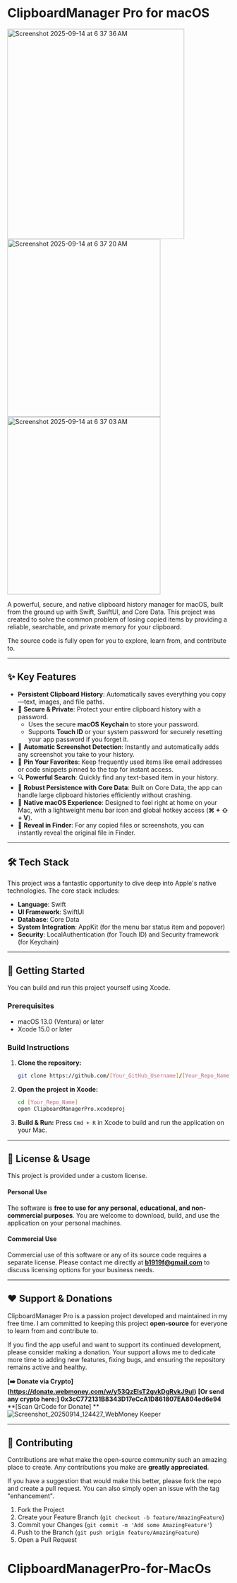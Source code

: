 # ClipboardManager Pro for macOS
<img width="401" height="475" alt="Screenshot 2025-09-14 at 6 37 36 AM" src="https://github.com/user-attachments/assets/2246b6a1-6941-420e-a631-e5fbbc75e80c" />
<img width="347" height="402" alt="Screenshot 2025-09-14 at 6 37 20 AM" src="https://github.com/user-attachments/assets/f8c8b170-3247-42ec-901e-00ad170f3f38" />
<img width="347" height="401" alt="Screenshot 2025-09-14 at 6 37 03 AM" src="https://github.com/user-attachments/assets/c40a6733-e9e3-4a90-bff7-989c642f404a" />



A powerful, secure, and native clipboard history manager for macOS, built from the ground up with Swift, SwiftUI, and Core Data. This project was created to solve the common problem of losing copied items by providing a reliable, searchable, and private memory for your clipboard.

The source code is fully open for you to explore, learn from, and contribute to.

---

## ✨ Key Features

*   **Persistent Clipboard History**: Automatically saves everything you copy—text, images, and file paths.
*   🔐 **Secure & Private**: Protect your entire clipboard history with a password.
    *   Uses the secure **macOS Keychain** to store your password.
    *   Supports **Touch ID** or your system password for securely resetting your app password if you forget it.
*   📸 **Automatic Screenshot Detection**: Instantly and automatically adds any screenshot you take to your history.
*   📌 **Pin Your Favorites**: Keep frequently used items like email addresses or code snippets pinned to the top for instant access.
*   🔍 **Powerful Search**: Quickly find any text-based item in your history.
*   💾 **Robust Persistence with Core Data**: Built on Core Data, the app can handle large clipboard histories efficiently without crashing.
*   🚀 **Native macOS Experience**: Designed to feel right at home on your Mac, with a lightweight menu bar icon and global hotkey access (**⌘ + ⇧ + V**).
*   📂 **Reveal in Finder**: For any copied files or screenshots, you can instantly reveal the original file in Finder.

---

## 🛠 Tech Stack

This project was a fantastic opportunity to dive deep into Apple's native technologies. The core stack includes:

*   **Language**: Swift
*   **UI Framework**: SwiftUI
*   **Database**: Core Data
*   **System Integration**: AppKit (for the menu bar status item and popover)
*   **Security**: LocalAuthentication (for Touch ID) and Security framework (for Keychain)

---

## 🚀 Getting Started

You can build and run this project yourself using Xcode.

### Prerequisites

*   macOS 13.0 (Ventura) or later
*   Xcode 15.0 or later

### Build Instructions

1.  **Clone the repository:**
    ```sh
    git clone https://github.com/[Your_GitHub_Username]/[Your_Repo_Name].git
    ```
2.  **Open the project in Xcode:**
    ```sh
    cd [Your_Repo_Name]
    open ClipboardManagerPro.xcodeproj
    ```
3.  **Build & Run:**
    Press `Cmd + R` in Xcode to build and run the application on your Mac.

---

## 📜 License & Usage

This project is provided under a custom license.

#### **Personal Use**
The software is **free to use for any personal, educational, and non-commercial purposes**. You are welcome to download, build, and use the application on your personal machines.

#### **Commercial Use**
Commercial use of this software or any of its source code requires a separate license. Please contact me directly at **b1919f@gmail.com** to discuss licensing options for your business needs.

---

## ❤️ Support & Donations

ClipboardManager Pro is a passion project developed and maintained in my free time. I am committed to keeping this project **open-source** for everyone to learn from and contribute to.

If you find the app useful and want to support its continued development, please consider making a donation. Your support allows me to dedicate more time to adding new features, fixing bugs, and ensuring the repository remains active and healthy.

**[➡️ Donate via Crypto] (https://donate.webmoney.com/w/y53QzElsT2gvkDgRvkJ9ul)**
**[Or send any crypto here:] 0x3cC772131B8343D17eCcA1D861807EA804ed6e94**
**[Scan QrCode for Donate] **
![Screenshot_20250914_124427_WebMoney Keeper](https://github.com/user-attachments/assets/131893ea-eefc-40cf-9b0d-f4b8466a4292)


---

## 🤝 Contributing

Contributions are what make the open-source community such an amazing place to create. Any contributions you make are **greatly appreciated**.

If you have a suggestion that would make this better, please fork the repo and create a pull request. You can also simply open an issue with the tag "enhancement".

1.  Fork the Project
2.  Create your Feature Branch (`git checkout -b feature/AmazingFeature`)
3.  Commit your Changes (`git commit -m 'Add some AmazingFeature'`)
4.  Push to the Branch (`git push origin feature/AmazingFeature`)
5.  Open a Pull Request
# ClipboardManagerPro-for-MacOs
